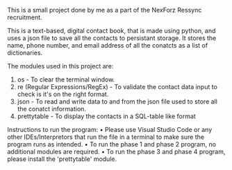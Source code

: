 This is a small project done by me as a part of the NexForz Ressync recruitment.

This is a text-based, digital contact book, that is made using python, and uses a json file to save all the contacts to persistant storage.
It stores the name, phone number, and email address of all the conatcts as a list of dictionaries.

The modules used in this project are:
1. os - To clear the terminal window.
2. re (Regular Expressions/RegEx) - To validate the contact data input to check is it's on the right format.
3. json - To read and write data to and from the json file used to store all the conatct information.
4. prettytable - To display the contacts in a SQL-table like format

Instructions to run the program:
  • Please use Visual Studio Code or any other IDEs/Interpretors that run the file in a terminal to make sure the program runs as intended.
  • To run the phase 1 and phase 2 program, no additional modules are required.
  • To run the phase 3 and phase 4 program, please install the 'prettytable' module.
